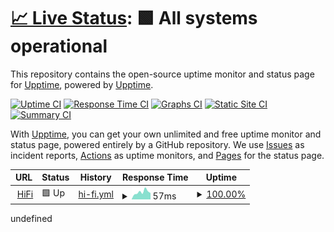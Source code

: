 # [📈 Live Status](https://tidal.401658.xyz): <!--live status--> **🟩 All systems operational**

This repository contains the open-source uptime monitor and status page for [Upptime](https://upptime.js.org), powered by [Upptime](https://github.com/upptime/upptime).

[![Uptime CI](https://github.com/sachinsenal0x64/uptime/workflows/Uptime%20CI/badge.svg)](https://github.com/sachinsenal0x64/uptime/actions?query=workflow%3A%22Uptime+CI%22)
[![Response Time CI](https://github.com/sachinsenal0x64/uptime/workflows/Response%20Time%20CI/badge.svg)](https://github.com/sachinsenal0x64/uptime/actions?query=workflow%3A%22Response+Time+CI%22)
[![Graphs CI](https://github.com/sachinsenal0x64/uptime/workflows/Graphs%20CI/badge.svg)](https://github.com/sachinsenal0x64/uptime/actions?query=workflow%3A%22Graphs+CI%22)
[![Static Site CI](https://github.com/sachinsenal0x64/uptime/workflows/Static%20Site%20CI/badge.svg)](https://github.com/sachinsenal0x64/uptime/actions?query=workflow%3A%22Static+Site+CI%22)
[![Summary CI](https://github.com/sachinsenal0x64/uptime/workflows/Summary%20CI/badge.svg)](https://github.com/sachinsenal0x64/uptime/actions?query=workflow%3A%22Summary+CI%22)

With [Upptime](https://upptime.js.org), you can get your own unlimited and free uptime monitor and status page, powered entirely by a GitHub repository. We use [Issues](https://github.com/upptime/upptime/issues) as incident reports, [Actions](https://github.com/sachinsenal0x64/uptime/actions) as uptime monitors, and [Pages](https://demo.upptime.js.org) for the status page.

<!--start: status pages-->
<!-- This summary is generated by Upptime (https://github.com/upptime/upptime) -->
<!-- Do not edit this manually, your changes will be overwritten -->
<!-- prettier-ignore -->
| URL | Status | History | Response Time | Uptime |
| --- | ------ | ------- | ------------- | ------ |
| <img alt="" src="https://icons.duckduckgo.com/ip3/tidal.401658.xyz.ico" height="13"> [HiFi](https://tidal.401658.xyz) | 🟩 Up | [hi-fi.yml](https://github.com/sachinsenal0x64/uptime/commits/HEAD/history/hi-fi.yml) | <details><summary><img alt="Response time graph" src="./graphs/hi-fi/response-time-week.png" height="20"> 57ms</summary><br><a href="https://uptime.401658.xyz/history/hi-fi"><img alt="Response time 221" src="https://img.shields.io/endpoint?url=https%3A%2F%2Fraw.githubusercontent.com%2Fsachinsenal0x64%2Fuptime%2FHEAD%2Fapi%2Fhi-fi%2Fresponse-time.json"></a><br><a href="https://uptime.401658.xyz/history/hi-fi"><img alt="24-hour response time 50" src="https://img.shields.io/endpoint?url=https%3A%2F%2Fraw.githubusercontent.com%2Fsachinsenal0x64%2Fuptime%2FHEAD%2Fapi%2Fhi-fi%2Fresponse-time-day.json"></a><br><a href="https://uptime.401658.xyz/history/hi-fi"><img alt="7-day response time 57" src="https://img.shields.io/endpoint?url=https%3A%2F%2Fraw.githubusercontent.com%2Fsachinsenal0x64%2Fuptime%2FHEAD%2Fapi%2Fhi-fi%2Fresponse-time-week.json"></a><br><a href="https://uptime.401658.xyz/history/hi-fi"><img alt="30-day response time 84" src="https://img.shields.io/endpoint?url=https%3A%2F%2Fraw.githubusercontent.com%2Fsachinsenal0x64%2Fuptime%2FHEAD%2Fapi%2Fhi-fi%2Fresponse-time-month.json"></a><br><a href="https://uptime.401658.xyz/history/hi-fi"><img alt="1-year response time 221" src="https://img.shields.io/endpoint?url=https%3A%2F%2Fraw.githubusercontent.com%2Fsachinsenal0x64%2Fuptime%2FHEAD%2Fapi%2Fhi-fi%2Fresponse-time-year.json"></a></details> | <details><summary><a href="https://uptime.401658.xyz/history/hi-fi">100.00%</a></summary><a href="https://uptime.401658.xyz/history/hi-fi"><img alt="All-time uptime 99.78%" src="https://img.shields.io/endpoint?url=https%3A%2F%2Fraw.githubusercontent.com%2Fsachinsenal0x64%2Fuptime%2FHEAD%2Fapi%2Fhi-fi%2Fuptime.json"></a><br><a href="https://uptime.401658.xyz/history/hi-fi"><img alt="24-hour uptime 100.00%" src="https://img.shields.io/endpoint?url=https%3A%2F%2Fraw.githubusercontent.com%2Fsachinsenal0x64%2Fuptime%2FHEAD%2Fapi%2Fhi-fi%2Fuptime-day.json"></a><br><a href="https://uptime.401658.xyz/history/hi-fi"><img alt="7-day uptime 100.00%" src="https://img.shields.io/endpoint?url=https%3A%2F%2Fraw.githubusercontent.com%2Fsachinsenal0x64%2Fuptime%2FHEAD%2Fapi%2Fhi-fi%2Fuptime-week.json"></a><br><a href="https://uptime.401658.xyz/history/hi-fi"><img alt="30-day uptime 100.00%" src="https://img.shields.io/endpoint?url=https%3A%2F%2Fraw.githubusercontent.com%2Fsachinsenal0x64%2Fuptime%2FHEAD%2Fapi%2Fhi-fi%2Fuptime-month.json"></a><br><a href="https://uptime.401658.xyz/history/hi-fi"><img alt="1-year uptime 99.78%" src="https://img.shields.io/endpoint?url=https%3A%2F%2Fraw.githubusercontent.com%2Fsachinsenal0x64%2Fuptime%2FHEAD%2Fapi%2Fhi-fi%2Fuptime-year.json"></a></details>

<!--end: status pages-->undefined
